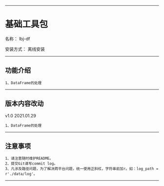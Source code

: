 ________________________________________________________________________________________________________________________
# 基础工具包

名称： lbj-df

安装方式：  离线安装

________________________________________________________________________________________________________________________
## 功能介绍
```
1、DataFrame的处理
```

________________________________________________________________________________________________________________________
## 版本内容改动

v1.0    2021.01.29
```
1、DataFrame的处理
```

________________________________________________________________________________________________________________________
##  注意事项
```
1、请注意随时维护README。
2、提交Git请写commit log。
3、凡涉及路径问题，为了解决跨平台问题，统一使用正斜杠，字符串前加r。如：log_path = r'./data/log'。
```
________________________________________________________________________________________________________________________



